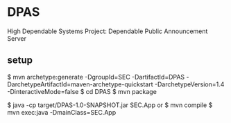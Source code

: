 # DPAS
High Dependable Systems Project: Dependable Public Announcement Server


## setup
$ mvn archetype:generate -DgroupId=SEC -DartifactId=DPAS -DarchetypeArtifactId=maven-archetype-quickstart -DarchetypeVersion=1.4 -DinteractiveMode=false
$ cd DPAS
$ mvn package

$ java -cp target/DPAS-1.0-SNAPSHOT.jar SEC.App
or 
$ mvn compile
$ mvn exec:java -DmainClass=SEC.App
